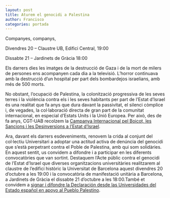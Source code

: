 ```yaml
---
layout: post
title: Aturem el genocidi a Palestina
author: Francisco
categories: portada
---
```


Companyes, companys,

Divendres 20 – Claustre UB, Edifici Central, 19:00

Dissabte 21 – Jardinets de Gràcia 18:00

Els darrers dies les imatges de la destrucció de Gaza i de la mort de milers de persones ens acompanyen cada dia a la televisió. L’horror continuava amb la destrucció d’un hospital per part dels bombardejos israelians, amb més de 500 morts.

No obstant, l’ocupació de Palestina, la colonització progressiva de les seves terres i la violència contra els i les seves habitants per part de l’Estat d’Israel és una realitat que fa anys que dura davant la passivitat, el silenci còmplice i, de vegades, la col·laboració directa de gran part de la comunitat internacional, en especial d’Estats Units i la Unió Europea. Per això, des de fa anys, CGT-UAB recolzem la [Campanya Internacional pel Boicot, les Sancions i les Desinversions a l’Estat d’Israel](https://bds.cat/).

Ara, davant els darrers esdeveniments, renovem la crida al conjunt del col·lectiu Universitari a adoptar una actitud activa de denúncia del genocidi que s’està perpetrant contra el Poble de Palestina, amb qui som solidàries. En aquest sentit, us convidem a difondre i a participar en les diferents convocatòries que van sortint. Destaquem l’Acte públic contra el genocidi de l’Estat d’Israel que diverses organitzacions universitàries realitzarem al claustre de l’edifici històric la Universitat de Barcelona aquest divendres 20 d’octubre a les 19:00 i la convocatòria de manifestació unitària a Barcelona, a Jardinets de Gràcia el dissabte 21 d’octubre a les 18:00.També et convidem a [signar i difondre la Declaración desde las Universidades del Estado español en apoyo al Pueblo Palestino](https://docs.google.com/forms/d/e/1FAIpQLSdczsHBU0XyRKo0iqsh4MZdmnMLb3Zxv_r0JXVG_MiWKnlJZw/formResponse?pli=1).

